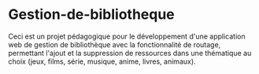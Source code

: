 # Gestion-de-bibliotheque
Ceci est un projet pédagogique pour le développement d'une application web de gestion de bibliothèque avec la fonctionnalité de routage, permettant l'ajout et la suppression de ressources dans une thématique au choix (jeux, films, série, musique, anime, livres, animaux).

